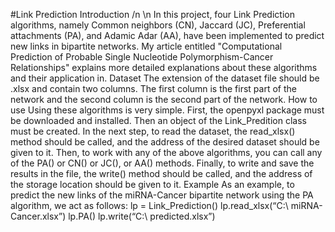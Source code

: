 #Link Prediction
Introduction /n \n
In this project, four Link Prediction algorithms, namely Common neighbors (CN), Jaccard (JC), Preferential attachments (PA), and Adamic Adar (AA), have been implemented to predict new links in bipartite networks. My article entitled "Computational Prediction of Probable Single Nucleotide Polymorphism-Cancer Relationships" explains more detailed explanations about these algorithms and their application in.
Dataset
The extension of the dataset file should be .xlsx and contain two columns. The first column is the first part of the network and the second column is the second part of the network.
How to use
Using these algorithms is very simple. First, the openpyxl package must be downloaded and installed. Then an object of the Link_Predition class must be created. In the next step, to read the dataset, the read_xlsx() method should be called, and the address of the desired dataset should be given to it. Then, to work with any of the above algorithms, you can call any of the PA() or CN() or JC(), or AA() methods. Finally, to write and save the results in the file, the write() method should be called, and the address of the storage location should be given to it.
Example
As an example, to predict the new links of the miRNA-Cancer bipartite network using the PA algorithm, we act as follows:
lp = Link_Prediction()
lp.read_xlsx(“C:\\ miRNA-Cancer.xlsx”)
lp.PA()
lp.write(“C:\\ predicted.xlsx”)
